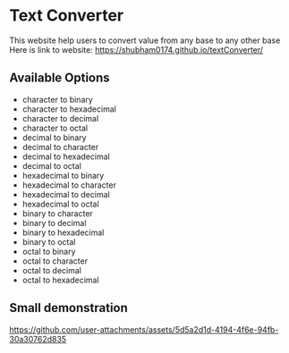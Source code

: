 # Text Converter
This website help users to convert value from any base to any other base <br>
Here is link to website: https://shubham0174.github.io/textConverter/

## Available Options
+ character to binary
+ character to hexadecimal
+ character to decimal
+ character to octal
+ decimal to binary
+ decimal to character
+ decimal to hexadecimal
+ decimal to octal
+ hexadecimal to binary
+ hexadecimal to character
+ hexadecimal to decimal
+ hexadecimal to octal
+ binary to character
+ binary to decimal
+ binary to hexadecimal
+ binary to octal
+ octal to binary
+ octal to character
+ octal to decimal
+ octal to hexadecimal

## Small demonstration
https://github.com/user-attachments/assets/5d5a2d1d-4194-4f6e-94fb-30a30762d835



